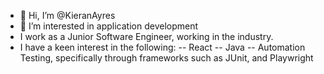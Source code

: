 - 👋 Hi, I’m @KieranAyres
- 👀 I’m interested in application development
- I work as a Junior Software Engineer, working in the industry. 
- I have a keen interest in the following: 
-- React
-- Java
-- Automation Testing, specifically through frameworks such as JUnit, and Playwright

<!---
KieranAyres/KieranAyres is a ✨ special ✨ repository because its `README.md` (this file) appears on your GitHub profile.
You can click the Preview link to take a look at your changes.
--->
